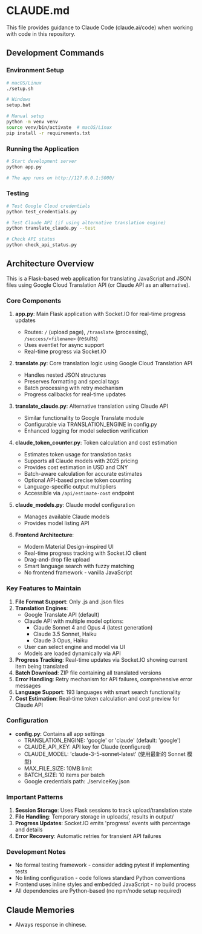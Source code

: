 # CLAUDE.md

This file provides guidance to Claude Code (claude.ai/code) when working with code in this repository.

## Development Commands

### Environment Setup
```bash
# macOS/Linux
./setup.sh

# Windows
setup.bat

# Manual setup
python -m venv venv
source venv/bin/activate  # macOS/Linux
pip install -r requirements.txt
```

### Running the Application
```bash
# Start development server
python app.py

# The app runs on http://127.0.0.1:5000/
```

### Testing
```bash
# Test Google Cloud credentials
python test_credentials.py

# Test Claude API (if using alternative translation engine)
python translate_claude.py --test

# Check API status
python check_api_status.py
```

## Architecture Overview

This is a Flask-based web application for translating JavaScript and JSON files using Google Cloud Translation API (or Claude API as an alternative).

### Core Components

1. **app.py**: Main Flask application with Socket.IO for real-time progress updates
   - Routes: `/` (upload page), `/translate` (processing), `/success/<filename>` (results)
   - Uses eventlet for async support
   - Real-time progress via Socket.IO

2. **translate.py**: Core translation logic using Google Cloud Translation API
   - Handles nested JSON structures
   - Preserves formatting and special tags
   - Batch processing with retry mechanism
   - Progress callbacks for real-time updates

3. **translate_claude.py**: Alternative translation using Claude API
   - Similar functionality to Google Translate module
   - Configurable via TRANSLATION_ENGINE in config.py
   - Enhanced logging for model selection verification

4. **claude_token_counter.py**: Token calculation and cost estimation
   - Estimates token usage for translation tasks
   - Supports all Claude models with 2025 pricing
   - Provides cost estimation in USD and CNY
   - Batch-aware calculation for accurate estimates
   - Optional API-based precise token counting
   - Language-specific output multipliers
   - Accessible via `/api/estimate-cost` endpoint

5. **claude_models.py**: Claude model configuration
   - Manages available Claude models
   - Provides model listing API

6. **Frontend Architecture**:
   - Modern Material Design-inspired UI
   - Real-time progress tracking with Socket.IO client
   - Drag-and-drop file upload
   - Smart language search with fuzzy matching
   - No frontend framework - vanilla JavaScript

### Key Features to Maintain

1. **File Format Support**: Only .js and .json files
2. **Translation Engines**: 
   - Google Translate API (default)
   - Claude API with multiple model options:
     - Claude Sonnet 4 and Opus 4 (latest generation)
     - Claude 3.5 Sonnet, Haiku
     - Claude 3 Opus, Haiku
   - User can select engine and model via UI
   - Models are loaded dynamically via API
3. **Progress Tracking**: Real-time updates via Socket.IO showing current item being translated
4. **Batch Download**: ZIP file containing all translated versions
5. **Error Handling**: Retry mechanism for API failures, comprehensive error messages
6. **Language Support**: 193 languages with smart search functionality
7. **Cost Estimation**: Real-time token calculation and cost preview for Claude API

### Configuration

- **config.py**: Contains all app settings
  - TRANSLATION_ENGINE: 'google' or 'claude' (default: 'google')
  - CLAUDE_API_KEY: API key for Claude (configured)
  - CLAUDE_MODEL: 'claude-3-5-sonnet-latest' (使用最新的 Sonnet 模型)
  - MAX_FILE_SIZE: 10MB limit
  - BATCH_SIZE: 10 items per batch
  - Google credentials path: ./serviceKey.json

### Important Patterns

1. **Session Storage**: Uses Flask sessions to track upload/translation state
2. **File Handling**: Temporary storage in uploads/, results in output/
3. **Progress Updates**: Socket.IO emits 'progress' events with percentage and details
4. **Error Recovery**: Automatic retries for transient API failures

### Development Notes

- No formal testing framework - consider adding pytest if implementing tests
- No linting configuration - code follows standard Python conventions
- Frontend uses inline styles and embedded JavaScript - no build process
- All dependencies are Python-based (no npm/node setup required)

## Claude Memories

- Always response in chinese.